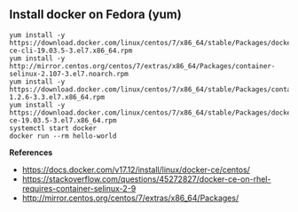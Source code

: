 ## Install docker on Fedora (yum)

```shell
yum install -y https://download.docker.com/linux/centos/7/x86_64/stable/Packages/docker-ce-cli-19.03.5-3.el7.x86_64.rpm
yum install -y http://mirror.centos.org/centos/7/extras/x86_64/Packages/container-selinux-2.107-3.el7.noarch.rpm
yum install -y https://download.docker.com/linux/centos/7/x86_64/stable/Packages/containerd.io-1.2.6-3.3.el7.x86_64.rpm
yum install -y https://download.docker.com/linux/centos/7/x86_64/stable/Packages/docker-ce-19.03.5-3.el7.x86_64.rpm
systemctl start docker
docker run --rm hello-world
```

**References**
- https://docs.docker.com/v17.12/install/linux/docker-ce/centos/
- https://stackoverflow.com/questions/45272827/docker-ce-on-rhel-requires-container-selinux-2-9
- http://mirror.centos.org/centos/7/extras/x86_64/Packages/
